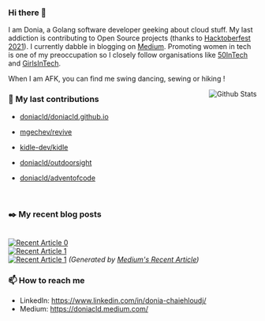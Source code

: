 
### Hi there 👋

I am Donia, a Golang software developer geeking about cloud stuff. My last addiction is contributing to Open Source projects (thanks to [Hacktoberfest 2021](https://hacktoberfest.digitalocean.com/)). I currently dabble in blogging on [Medium](https://medium.com/@doniacld). Promoting women in tech is one of my preoccupation so I closely follow organisations like [50InTech](https://www.50intech.com/) and [GirlsInTech](https://girlsintech.org/).

When I am AFK, you can find me swing dancing, sewing or hiking !

<img alt="Github Stats" src="https://github-readme-stats.vercel.app/api?username=doniacld&show_icons=true&count_private=true&hide=stars&include_all_commits=true&theme=vue" align="right" />

### 🔭 My last contributions


- [doniacld/doniacld.github.io](https://github.com/doniacld/doniacld.github.io)
- [mgechev/revive](https://github.com/mgechev/revive)
- [kidle-dev/kidle](https://github.com/kidle-dev/kidle)
- [doniacld/outdoorsight](https://github.com/doniacld/outdoorsight)
- [doniacld/adventofcode](https://github.com/doniacld/adventofcode)

  <br>
</div>

### :black_nib: My recent blog posts

<br> <a target="_blank" href="https://github-readme-medium-recent-article.vercel.app/medium/@doniacld/0"><img src="https://github-readme-medium-recent-article.vercel.app/medium/@doniacld/0" alt="Recent Article 0"></a>
<br> <a target="_blank" href="https://github-readme-medium-recent-article.vercel.app/medium/@doniacld/1"><img src="https://github-readme-medium-recent-article.vercel.app/medium/@doniacld/1" alt="Recent Article 1"></a>
<br> <a target="_blank" href="https://github-readme-medium-recent-article.vercel.app/medium/@doniacld/2"><img src="https://github-readme-medium-recent-article.vercel.app/medium/@doniacld/2" alt="Recent Article 1"></a>
_(Generated by [Medium's Recent Article](https://github.com/bxcodec/github-readme-medium-recent-article))_

### 📫 How to reach me
- LinkedIn: https://www.linkedin.com/in/donia-chaiehloudj/
- Medium: https://doniacld.medium.com/
